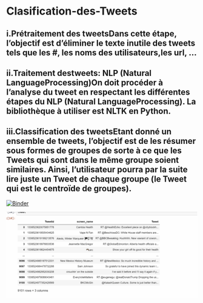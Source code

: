 # Clasification-des-Tweets


<h2>i.Prétraitement des tweetsDans cette étape, l’objectif est d’éliminer le texte inutile des tweets tels que les #, les noms des utilisateurs,les url, ...</h2>
<h2>ii.Traitement destweets: NLP (Natural LanguageProcessing)On doit procéder à l’analyse du tweet en respectant les différentes étapes du NLP (Natural LanguageProcessing). La bibliothèque à utiliser est NLTK en Python.</h2>
<h2> iii.Classification des tweetsEtant donné un ensemble de tweets, l’objectif est de les résumer sous formes de groupes de sorte à ce que les Tweets qui sont dans le même groupe soient similaires. Ainsi, l’utilisateur pourra par la suite lire juste un Tweet de chaque groupe (le Tweet qui est le centroïde de groupes). </h2>


[![Binder](https://mybinder.org/badge_logo.svg)](https://mybinder.org/v2/gh/GmachMariem/Clasification-des-Tweets/main)

![Alt Text](tweet.gif)
